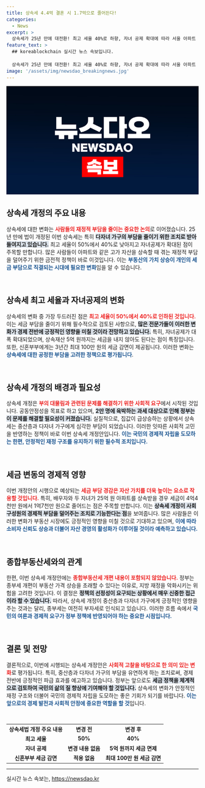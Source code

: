```yaml
---
title: 상속세 4.4억 결혼 시 1.7억으로 줄어든다!
categories:
  - News
excerpt: >
  상속세가 25년 만에 대전환! 최고 세율 40%로 하향, 자녀 공제 확대에 따라 서울 아파트 한 채 상속 시 세금 면제까지 가능해졌습니다. 중산층의 세금 부담이 크게 줄어들며 주목받고 있는 이번 개정안을 자세히 알아보세요!
feature_text: >
  ## koreablockchain 실시간 뉴스 속보입니다.

  상속세가 25년 만에 대전환! 최고 세율 40%로 하향, 자녀 공제 확대에 따라 서울 아파트 한 채 상속 시 세금 면제까지 가능해졌습니다. 중산층의 세금 부담이 크게 줄어들며 주목받고 있는 이번 개정안을 자세히 알아보세요!
image: '/assets/img/newsdao_breakingnews.jpg'
---
```


<p><img src="/assets/img/newsdao_breakingnews.jpg" alt="koreablockchain 속보" /></p>

<h2 data-ke-size="size26">상속세 개정의 주요 내용</h2>

<p data-ke-size="size16">상속세에 대한 변화는 <b><span style="color: #ee2323;">사람들의 재정적 부담을 줄이는 중요한 논의</span></b>로 이어졌습니다. 25년 만에 법이 개정된 이번 상속세는 특히 <b><span style="background-color: #21538527;">다자녀 가구의 부담을 줄이기 위한 조치로 받아들여지고 있습니다.</span></b> 최고 세율이 50%에서 40%로 낮아지고 자녀공제가 확대된 점이 주목할 만합니다. 많은 사람들이 아파트와 같은 고가 자산을 상속할 때 겪는 재정적 부담을 덜어주기 위한 금전적 정책이 바로 이것입니다. 이는 <b><span style="color: #1a5490;">부동산의 가치 상승이 개인의 세금 부담으로 직결되는 시대에 필요한 변화</span></b>임을 알 수 있습니다.</p>

<p data-ke-size="size16">&nbsp;</p>

<h2 data-ke-size="size26">상속세 최고 세율과 자녀공제의 변화</h2>

<p data-ke-size="size16">상속세의 변화 중 가장 두드러진 점은 <b><span style="color: #ee2323;">최고 세율이 50%에서 40%로 인하된 것입니다.</span></b> 이는 세금 부담을 줄이기 위해 필수적으로 검토된 사항으로, <b><span style="background-color: #21538527;">많은 전문가들이 이러한 변화가 경제 전반에 긍정적인 영향을 미칠 것이라 전망하고 있습니다.</span></b> 특히, 자녀공제가 대폭 확대되었으며, 상속재산 5억 원까지는 세금을 내지 않아도 된다는 점이 특징입니다. 또한, 신혼부부에게는 3년간 최대 100만 원의 세금 감면이 제공됩니다. 이러한 변화는 <b><span style="color: #1a5490;">상속세에 대한 공정한 부담을 고려한 정책으로 평가됩니다</span></b>.</p>

<p data-ke-size="size16">&nbsp;</p>

<h2 data-ke-size="size26">상속세 개정의 배경과 필요성</h2>

<p data-ke-size="size16">상속세 개정은 <b><span style="color: #ee2323;">부의 대물림과 관련된 문제를 해결하기 위한 사회적 요구</span></b>에서 시작된 것입니다. 공동안정성을 목표로 하고 있으며, <b><span style="background-color: #21538527;">2만 명에 육박하는 과세 대상으로 인해 정부는 이 문제를 해결할 필요성이 커졌습니다.</span></b> 실질적으로, 집값이 급상승하는 상황에서 상속세는 중산층과 다자녀 가구에게 심각한 부담이 되었습니다. 이러한 잇따른 사회적 고민을 반영하는 정책이 바로 이번 상속세 개정안입니다. <b><span style="color: #1a5490;">이는 국민의 경제적 자립을 도모하는 한편, 안정적인 재정 구조를 유지하기 위한 필수적 조치입니다.</span></b></p>

<p data-ke-size="size16">&nbsp;</p>

<h2 data-ke-size="size26">세금 변동의 경제적 영향</h2>

<p data-ke-size="size16">이번 개정안의 시행으로 예상되는 <b><span style="color: #ee2323;">세금 부담 경감은 자산 가치를 더욱 높이는 요소로 작용할 것입니다.</span></b> 특히, 배우자와 두 자녀가 25억 원 아파트를 상속받을 경우 세금이 4억4천만 원에서 1억7천만 원으로 줄어드는 점은 주목할 만합니다. 이는 <b><span style="background-color: #21538527;">상속세 개정이 사회 구성원의 경제적 부담을 덜어주는 조치로 기능한다는 점</span></b>을 보여줍니다. 많은 사람들은 이러한 변화가 부동산 시장에도 긍정적인 영향을 미칠 것으로 기대하고 있으며, <b><span style="color: #1a5490;">이에 따라 소비자 신뢰도 상승과 더불어 자산 경영의 활성화가 이루어질 것이라 예측하고 있습니다.</span></b></p>

<p data-ke-size="size16">&nbsp;</p>

<h2 data-ke-size="size26">종합부동산세와의 관계</h2>

<p data-ke-size="size16">한편, 이번 상속세 개정안에는 <b><span style="color: #ee2323;">종합부동산세 개편 내용이 포함되지 않았습니다.</span></b> 정부는 종부세 개편이 부동산 가격 상승을 초래할 수 있다는 이유로, 지방 재정을 악화시키는 위험을 고려한 것입니다. 이 결정은 <b><span style="background-color: #21538527;">정책의 선정성이 요구되는 상황에서 매우 신중한 접근이라 할 수 있습니다.</span></b> 따라서, 상속세 개정이 중산층과 다자녀 가구에게 긍정적인 영향을 주는 것과는 달리, 종부세는 여전히 부자세로 인식되고 있습니다. 이러한 흐름 속에서 <b><span style="color: #1a5490;">국민의 여론과 경제적 요구가 정부 정책에 반영되어야 하는 중요한 시점입니다.</span></b></p>

<p data-ke-size="size16">&nbsp;</p>

<h2 data-ke-size="size26">결론 및 전망</h2>

<p data-ke-size="size16">결론적으로, 이번에 시행되는 상속세 개정안은 <b><span style="color: #ee2323;">사회적 고찰을 바탕으로 한 의미 있는 변화</span></b>로 평가됩니다. 특히, 중산층과 다자녀 가구의 부담을 유연하게 하는 조치로써, 경제 전반에 긍정적인 파급 효과를 예고하고 있습니다. 정부는 앞으로도 <b><span style="background-color: #21538527;">세금 정책을 체계적으로 검토하여 국민의 삶의 질 향상에 기여해야 할 것입니다.</span></b> 상속세의 변화가 안정적인 재정 구조와 더불어 국민의 경제적 자립을 도모하는 좋은 기회가 되기를 바랍니다. <b><span style="color: #1a5490;">이는 앞으로의 경제 발전과 사회적 안정에 중요한 역할을 할 것</span></b>입니다.</p>

<p data-ke-size="size16">&nbsp;</p>

<table style="width: 100%; border-collapse: collapse;">
    <tbody>
        <tr>
            <td style="text-align: center; height: 17px;"><b>상속세법 개정 주요 내용</b></td>
            <td style="text-align: center; height: 17px;"><b>변경 전</b></td>
            <td style="text-align: center; height: 17px;"><b>변경 후</b></td>
        </tr>
        <tr>
            <td style="text-align: center; height: 17px;"><b>최고 세율</b></td>
            <td style="text-align: center; height: 17px;"><b>50%</b></td>
            <td style="text-align: center; height: 17px;"><b>40%</b></td>
        </tr>
        <tr>
            <td style="text-align: center; height: 17px;"><b>자녀 공제</b></td>
            <td style="text-align: center; height: 17px;"><b>변경 내용 없음</b></td>
            <td style="text-align: center; height: 17px;"><b>5억 원까지 세금 면제</b></td>
        </tr>
        <tr>
            <td style="text-align: center; height: 17px;"><b>신혼부부 세금 감면</b></td>
            <td style="text-align: center; height: 17px;"><b>적용 없음</b></td>
            <td style="text-align: center; height: 17px;"><b>최대 100만 원 세금 감면</b></td>
        </tr>
    </tbody>
</table>

<hr>
실시간 뉴스 속보는, <a href="https://newsdao.kr" rel="dofollow">https://newsdao.kr</a>


